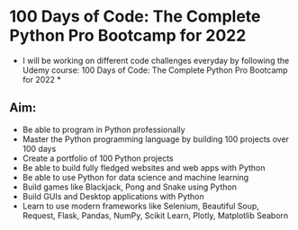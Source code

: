 # 100 Days of Code: The Complete Python Pro Bootcamp for 2022

* I will be working on different code challenges everyday by following the Udemy course: 100 Days of Code: The Complete Python Pro Bootcamp for 2022 *

## Aim:
- Be able to program in Python professionally
- Master the Python programming language by building 100 projects over 100 days
- Create a portfolio of 100 Python projects
- Be able to build fully fledged websites and web apps with Python
- Be able to use Python for data science and machine learning
- Build games like Blackjack, Pong and Snake using Python
- Build GUIs and Desktop applications with Python
- Learn to use modern frameworks like Selenium, Beautiful Soup, Request, Flask, Pandas, NumPy, Scikit Learn, Plotly, Matplotlib Seaborn